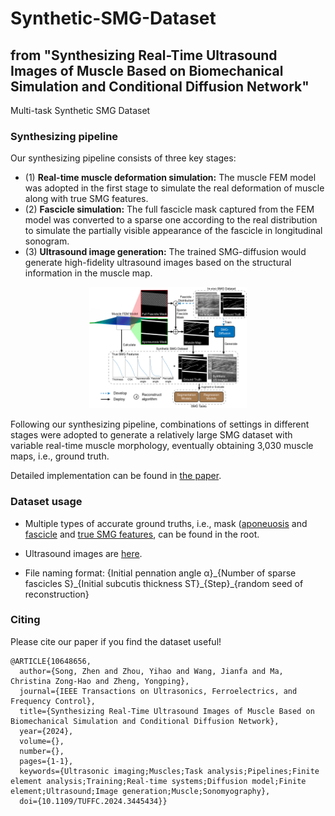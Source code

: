 # Synthetic-SMG-Dataset
## from "Synthesizing Real-Time Ultrasound Images of Muscle Based on Biomechanical Simulation and Conditional Diffusion Network"
Multi-task Synthetic SMG Dataset

### Synthesizing pipeline



Our synthesizing pipeline consists of three key stages: 
* (1) **Real-time muscle deformation simulation:** The muscle FEM model was adopted in the first stage to simulate the real deformation of muscle along with true SMG features.
* (2) **Fascicle simulation:** The full fascicle mask captured from the FEM model was converted to a sparse one according to the real distribution to simulate the partially visible appearance of the fascicle in longitudinal sonogram.
* (3) **Ultrasound image generation:** The trained SMG-diffusion would generate high-fidelity ultrasound images based on the structural information in the muscle map.

<div align=center><img src="https://github.com/SongZ-PolyU/Synthetic-SMG-Dataset/blob/main/simple_overview.jpg" width="50%"/></div>

Following our synthesizing pipeline, combinations of settings in different stages were adopted to generate a relatively large SMG dataset with variable real-time muscle morphology, eventually obtaining 3,030 muscle maps, i.e., ground truth.

Detailed implementation can be found in [the paper](https://doi.org/10.1109/TUFFC.2024.3445434).

### Dataset usage
* Multiple types of accurate ground truths, i.e., mask ([aponeuosis](https://github.com/SongZ-PolyU/Synthetic-SMG-Dataset/blob/main/aponeurosis_masks.zip) and [fascicle](https://github.com/SongZ-PolyU/Synthetic-SMG-Dataset/blob/main/fascicle_masks.zip) and [true SMG features](https://github.com/SongZ-PolyU/Synthetic-SMG-Dataset/blob/main/true_values.xlsx), can be found in the root. 

* Ultrasound images are [here](https://drive.google.com/file/d/1_zjxt-LHBW4sJsGrGBdqmNCwMVDQb-5t/view?usp=sharing).

* File naming format: \{Initial pennation angle α\}\_\{Number of sparse fascicles S\}\_\{Initial subcutis thickness ST\}\_\{Step\}\_\{random seed of reconstruction\}


### Citing
Please cite our paper if you find the dataset useful!
```
@ARTICLE{10648656,
  author={Song, Zhen and Zhou, Yihao and Wang, Jianfa and Ma, Christina Zong-Hao and Zheng, Yongping},
  journal={IEEE Transactions on Ultrasonics, Ferroelectrics, and Frequency Control}, 
  title={Synthesizing Real-Time Ultrasound Images of Muscle Based on Biomechanical Simulation and Conditional Diffusion Network}, 
  year={2024},
  volume={},
  number={},
  pages={1-1},
  keywords={Ultrasonic imaging;Muscles;Task analysis;Pipelines;Finite element analysis;Training;Real-time systems;Diffusion model;Finite element;Ultrasound;Image generation;Muscle;Sonomyography},
  doi={10.1109/TUFFC.2024.3445434}}

```
